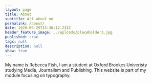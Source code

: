 ```yaml
---
layout: page
title: About
subtitle: All about me
permalink: /about/
date: 2020-06-29T15:36:12.231Z
header_feature_image: ../uploads/placeholder3.jpg
published: true
tags: null
description: null
show: true
---
```

My name is Rebecca Fish, I am a student at Oxford Brookes Univeristy studying Media, Journalism and Publishing. This website is part of my module focusing on typography.